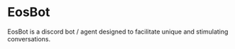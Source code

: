 # EosBot
EosBot is a discord bot / agent designed to facilitate unique and stimulating conversations. 
